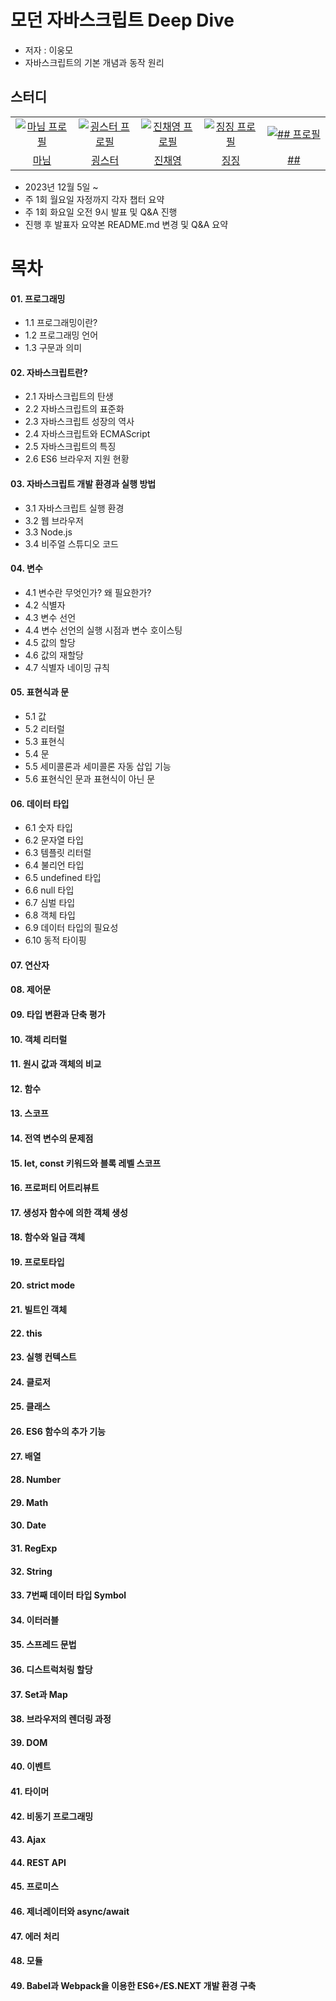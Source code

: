 # 모던 자바스크립트 Deep Dive

- 저자 : 이웅모
- 자바스크립트의 기본 개념과 동작 원리

## 스터디
<table>
  <tr>
    <td align="center" width="92px">
      <a href="https://github.com/a-honey" target="_blank">
       <img src="https://github.com/learning-with/learning-react/assets/75254185/6e087fa7-dd77-4353-9643-a4b9c081d958" alt="마님 프로필"/>
      </a>
    </td>
    <td align="center" width="92px">
      <a href="https://github.com/hyeb-in" target="_blank">
        <img src="https://github.com/learning-with/learning-js/assets/101353408/9d690924-d984-4eca-a5c8-45872a7344ca" alt="굉스터 프로필" />
      </a>
    </td>
    <td align="center" width="92px">
      <a href="https://github.com/devchaeyoung target="_blank">
        <img src="https://avatars.githubusercontent.com/u/124546770?v=4" alt="진채영 프로필" />
      </a>
    </td>
    <td align="center" width="92px">
      <a href="https://github.com/he110-wOrld" target="_blank">
        <img src="https://avatars.githubusercontent.com/u/149081637?v=4" alt="징징 프로필" />
      </a>
    </td>
    <td align="center" width="92px">
      <a href="https://github.com/###" target="_blank">
        <img src="###" alt="## 프로필" />
      </a>
    </td>
  </tr>
  <tr>
    <td align="center">
      <a href="https://github.com/a-honey" target="_blank">
        마님
      </a>
    </td>
    <td align="center">
      <a href="https://github.com/hyeb-in" target="_blank">
        굉스터
      </a>
    </td>
     <td align="center">
      <a href="https://github.com/devchaeyoung" target="_blank">
        진채영
      </a>
    </td>
     <td align="center">
      <a href="https://github.com/he110-wOrld" target="_blank">
        징징
      </a>
    </td>
    <td align="center">
      <a href="https://github.com/##" target="_blank">
        ##
      </a>
    </td>
  </tr>
</table>

- 2023년 12월 5일 ~
- 주 1회 월요일 자정까지 각자 챕터 요약
- 주 1회 화요일 오전 9시 발표 및 Q&A 진행
- 진행 후 발표자 요약본 README.md 변경 및 Q&A 요약

# 목차
#### 01. 프로그래밍
- 1.1 프로그래밍이란?
- 1.2 프로그래밍 언어
- 1.3 구문과 의미

#### 02. 자바스크립트란?
- 2.1 자바스크립트의 탄생
- 2.2 자바스크립트의 표준화
- 2.3 자바스크립트 성장의 역사
- 2.4 자바스크립트와 ECMAScript
- 2.5 자바스크립트의 특징
- 2.6 ES6 브라우저 지원 현황

#### 03. 자바스크립트 개발 환경과 실행 방법
- 3.1 자바스크립트 실행 환경
- 3.2 웹 브라우저
- 3.3 Node.js
- 3.4 비주얼 스튜디오 코드
 
#### 04. 변수
- 4.1 변수란 무엇인가? 왜 필요한가?
- 4.2 식별자
- 4.3 변수 선언
- 4.4 변수 선언의 실행 시점과 변수 호이스팅
- 4.5 값의 할당
- 4.6 값의 재할당
- 4.7 식별자 네이밍 규칙

#### 05. 표현식과 문
- 5.1 값
- 5.2 리터럴
- 5.3 표현식
- 5.4 문
- 5.5 세미콜론과 세미콜론 자동 삽입 기능
- 5.6 표현식인 문과 표현식이 아닌 문

#### 06. 데이터 타입
- 6.1 숫자 타입
- 6.2 문자열 타입
- 6.3 템플릿 리터럴
- 6.4 불리언 타입
- 6.5 undefined 타입
- 6.6 null 타입
- 6.7 심벌 타입
- 6.8 객체 타입
- 6.9 데이터 타입의 필요성
- 6.10 동적 타이핑

#### 07. 연산자
#### 08. 제어문
#### 09. 타입 변환과 단축 평가
#### 10. 객체 리터럴
#### 11. 원시 값과 객체의 비교
#### 12. 함수
#### 13. 스코프
#### 14. 전역 변수의 문제점
#### 15. let, const 키워드와 블록 레벨 스코프
#### 16. 프로퍼티 어트리뷰트
#### 17. 생성자 함수에 의한 객체 생성
#### 18. 함수와 일급 객체
#### 19. 프로토타입
#### 20. strict mode
#### 21. 빌트인 객체
#### 22. this
#### 23. 실행 컨텍스트
#### 24. 클로저
#### 25. 클래스
#### 26. ES6 함수의 추가 기능
#### 27. 배열
#### 28. Number
#### 29. Math
#### 30. Date
#### 31. RegExp
#### 32. String
#### 33. 7번째 데이터 타입 Symbol
#### 34. 이터러블
#### 35. 스프레드 문법
#### 36. 디스트럭처링 할당
#### 37. Set과 Map
#### 38. 브라우저의 렌더링 과정
#### 39. DOM
#### 40. 이벤트
#### 41. 타이머
#### 42. 비동기 프로그래밍
#### 43. Ajax
#### 44. REST API
#### 45. 프로미스
#### 46. 제너레이터와 async/await
#### 47. 에러 처리
#### 48. 모듈
#### 49. Babel과 Webpack을 이용한 ES6+/ES.NEXT 개발 환경 구축
